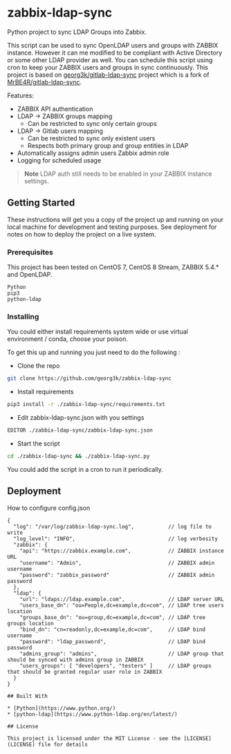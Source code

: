 # zabbix-ldap-sync

Python project to sync LDAP Groups into Zabbix.

This script can be used to sync OpenLDAP users and groups with ZABBIX instance. However it can me modified to be compliant with Active Directory or some other LDAP provider as well. You can schedule this script using cron to keep your ZABBIX users and groups in sync continuously. This project is based on [georg3k/gitlab-ldap-sync](https://github.com/georg3k/gitlab-ldap-sync) project which is a fork of [MrBE4R/gitlab-ldap-sync](https://github.com/MrBE4R/gitlab-ldap-sync).

Features:
- ZABBIX API authentication
- LDAP -> ZABBIX groups mapping
    - Can be restricted to sync only certain groups
- LDAP -> Gitlab users mapping
    - Can be restricted to sync only existent users
    - Respects both primary group and group entities in LDAP
- Automatically assigns admin users Zabbix admin role
- Logging for scheduled usage


> **Note**
> LDAP auth still needs to be enabled in your ZABBIX instance settings.

## Getting Started

These instructions will get you a copy of the project up and running on your local machine for development and testing purposes. See deployment for notes on how to deploy the project on a live system.

### Prerequisites

This project has been tested on CentOS 7, CentOS 8 Stream, ZABBIX 5.4.* and OpenLDAP.

```
Python
pip3
python-ldap
```

### Installing

You could either install requirements system wide or use virtual environment / conda, choose your poison.

To get this up and running you just need to do the following :

* Clone the repo
```bash
git clone https://github.com/georg3k/zabbix-ldap-sync
```
* Install requirements
```bash
pip3 install -r ./zabbix-ldap-sync/requirements.txt
```
* Edit zabbix-ldap-sync.json with you settings
```bash
EDITOR ./zabbix-ldap-sync/zabbix-ldap-sync.json
```
* Start the script
```bash
cd ./zabbix-ldap-sync && ./zabbix-ldap-sync.py
```

You could add the script in a cron to run it periodically.
## Deployment

How to configure config.json
```json5
{
  "log": "/var/log/zabbix-ldap-sync.log",           // log file to write
  "log_level": "INFO",                              // log verbosity
  "zabbix": {
    "api": "https://zabbix.example.com",            // ZABBIX instance URL
    "username": "Admin",                            // ZABBIX admin username
    "password": "zabbix_password"                   // ZABBIX admin password
  },
  "ldap": {
    "url": "ldaps://ldap.example.com",              // LDAP server URL
    "users_base_dn": "ou=People,dc=example,dc=com", // LDAP tree users location
    "groups_base_dn": "ou=group,dc=example,dc=com", // LDAP tree groups location
    "bind_dn": "cn=readonly,dc=example,dc=com",     // LDAP bind username
    "password": "ldap_password",                    // LDAP bind password
    "admins_group": "admins",                       // LDAP group that should be synced with admins group in ZABBIX
    "users_groups": [ "developers", "testers" ]     // LDAP groups that should be granted regular user role in ZABBIX
  }
}

## Built With

* [Python](https://www.python.org/)
* [python-ldap](https://www.python-ldap.org/en/latest/)

## License

This project is licensed under the MIT License - see the [LICENSE](LICENSE) file for details

